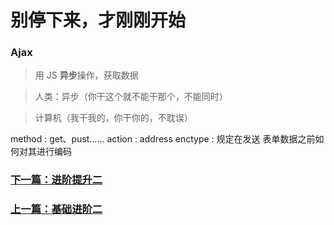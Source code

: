 # 别停下来，才刚刚开始


### Ajax

> 用 JS **异步**操作，获取数据

> 人类：异步（你干这个就不能干那个，不能同时）

> 计算机（我干我的，你干你的，不耽误）

method : get、pust……
action : address
enctype : 规定在发送 表单数据之前如何对其进行编码



### [下一篇：进阶提升二](./进阶提升二.md)

### [上一篇：基础进阶二](./基础进阶二.md)